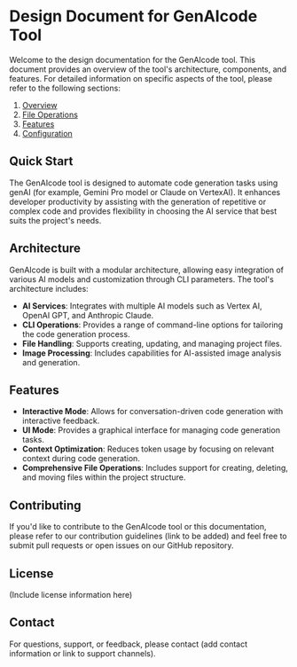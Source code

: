 # Design Document for GenAIcode Tool

Welcome to the design documentation for the GenAIcode tool. This document provides an overview of the tool's architecture, components, and features. For detailed information on specific aspects of the tool, please refer to the following sections:

1. [Overview](./overview.md)
2. [File Operations](./file_operations.md)
3. [Features](./features.md)
4. [Configuration](./configuration.md)

## Quick Start

The GenAIcode tool is designed to automate code generation tasks using genAI (for example, Gemini Pro model or Claude on VertexAI). It enhances developer productivity by assisting with the generation of repetitive or complex code and provides flexibility in choosing the AI service that best suits the project's needs.

## Architecture

GenAIcode is built with a modular architecture, allowing easy integration of various AI models and customization through CLI parameters. The tool's architecture includes:

- **AI Services**: Integrates with multiple AI models such as Vertex AI, OpenAI GPT, and Anthropic Claude.
- **CLI Operations**: Provides a range of command-line options for tailoring the code generation process.
- **File Handling**: Supports creating, updating, and managing project files.
- **Image Processing**: Includes capabilities for AI-assisted image analysis and generation.

## Features

- **Interactive Mode**: Allows for conversation-driven code generation with interactive feedback.
- **UI Mode**: Provides a graphical interface for managing code generation tasks.
- **Context Optimization**: Reduces token usage by focusing on relevant context during code generation.
- **Comprehensive File Operations**: Includes support for creating, deleting, and moving files within the project structure.

## Contributing

If you'd like to contribute to the GenAIcode tool or this documentation, please refer to our contribution guidelines (link to be added) and feel free to submit pull requests or open issues on our GitHub repository.

## License

(Include license information here)

## Contact

For questions, support, or feedback, please contact (add contact information or link to support channels).
